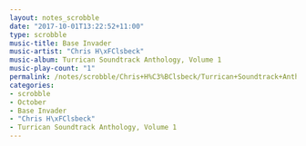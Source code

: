 ```yaml
---
layout: notes_scrobble
date: "2017-10-01T13:22:52+11:00"
type: scrobble
music-title: Base Invader
music-artist: "Chris H\xFClsbeck"
music-album: Turrican Soundtrack Anthology, Volume 1
music-play-count: "1"
permalink: /notes/scrobble/Chris+H%C3%BClsbeck/Turrican+Soundtrack+Anthology%2C+Volume+1/6dacdc7dd32075d578393617c068b7ae8dba725b.html
categories:
- scrobble
- October
- Base Invader
- "Chris H\xFClsbeck"
- Turrican Soundtrack Anthology, Volume 1
---
```

